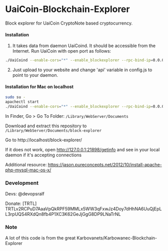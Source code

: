 # UaiCoin-Blockchain-Explorer
Block explorer for UaiCoin CryptoNote based cryptocurrency.

#### Installation

1) It takes data from daemon UaiCoind. It should be accessible from the Internet. Run UaiCoin with open port as follows:
```bash
./UaiCoind --enable-cors="*" --enable_blockexplorer --rpc-bind-ip=0.0.0.0 --rpc-bind-port=21898
```
2) Just upload to your website and change 'api' variable in config.js to point to your daemon.

#### Installation for Mac on localhost

```bash
sudo su -
apachectl start
./UaiCoind --enable-cors="*" --enable_blockexplorer --rpc-bind-ip=0.0.0.0 --rpc-bind-port=21898
```
In Finder, Go > Go To Folder: ``/Library/WebServer/Documents``

Download and extract this repository to ``/Library/WebServer/Documents/block-explorer``

Go to http://localhost/block-explorer/

If it does not work, open http://127.0.0.1:21898/getinfo and see in your local daemon if it's accepting connections

Additional resource: https://jason.pureconcepts.net/2012/10/install-apache-php-mysql-mac-os-x/

### Development
Devs:
    @devopsralf

Donate: [TRTL] TRTLv2RCPuD7AaaVpQkRPF59MMLx5WW3qFxwJz4Doy7dHhNA6UuQjEpLL3rpUQS4RXdQn8fb4P1XC3K62GeJjGgG8DP9LNaTrNL

### Note

A lot of this code is from the great Karbovanets/Karbowanec-Blockchain-Explorer
